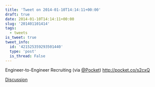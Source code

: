 ```yaml
---
title: 'Tweet on 2014-01-10T14:14:11+00:00'
draft: true
date: 2014-01-10T14:14:11+00:00
slug: '201401101414'
tags:
  - tweets
is_tweet: true
tweet_info:
  id: '421525359293501440'
  type: 'post'
  is_thread: False
---
```




Engineer-to-Engineer Recruiting (via [@Pocket](https://x.com/Pocket)) <http://pocket.co/s2cxQ>

[Discussion](https://x.com/sytelus/status/421525359293501440)
